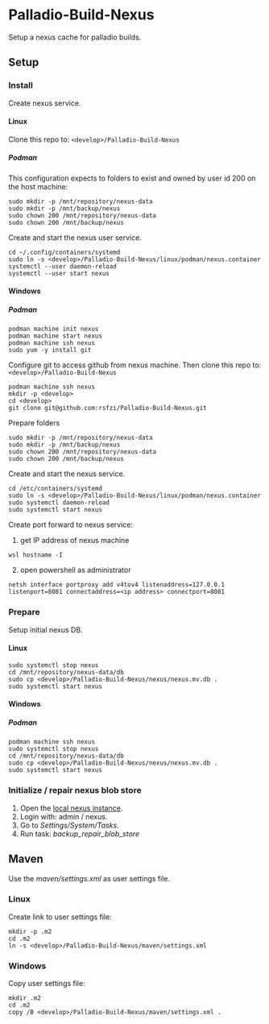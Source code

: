 # Palladio-Build-Nexus
Setup a nexus cache for palladio builds.  

## Setup
### Install
Create nexus service.

#### Linux
Clone this repo to: `<develop>/Palladio-Build-Nexus`

##### Podman
This configuration expects to folders to exist and owned by user id 200 on the host machine:
```
sudo mkdir -p /mnt/repository/nexus-data
sudo mkdir -p /mnt/backup/nexus
sudo chown 200 /mnt/repository/nexus-data
sudo chown 200 /mnt/backup/nexus
```

Create and start the nexus user service.
```
cd ~/.config/containers/systemd
sudo ln -s <develop>/Palladio-Build-Nexus/linux/podman/nexus.container
systemctl --user daemon-reload
systemctl --user start nexus
```

#### Windows
##### Podman
```
podman machine init nexus
podman machine start nexus
podman machine ssh nexus
sudo yum -y install git
```
Configure git to access github from nexus machine.
Then clone this repo to: `<develop>/Palladio-Build-Nexus`
```
podman machine ssh nexus
mkdir -p <develop>
cd <develop>
git clone git@github.com:rsfzi/Palladio-Build-Nexus.git
```
Prepare folders
```
sudo mkdir -p /mnt/repository/nexus-data
sudo mkdir -p /mnt/backup/nexus
sudo chown 200 /mnt/repository/nexus-data
sudo chown 200 /mnt/backup/nexus
```
Create and start the nexus service.
```
cd /etc/containers/systemd
sudo ln -s <develop>/Palladio-Build-Nexus/linux/podman/nexus.container
sudo systemctl daemon-reload
sudo systemctl start nexus
```
Create port forward to nexus service:  
1. get IP address of nexus machine
```
wsl hostname -I
```
2. open powershell as administrator
```
netsh interface portproxy add v4tov4 listenaddress=127.0.0.1 listenport=8081 connectaddress=<ip address> connectport=8081
```

### Prepare
Setup initial nexus DB.
#### Linux
```
sudo systemctl stop nexus
cd /mnt/repository/nexus-data/db
sudo cp <develop>/Palladio-Build-Nexus/nexus/nexus.mv.db .
sudo systemctl start nexus
```

#### Windows
##### Podman
```
podman machine ssh nexus
sudo systemctl stop nexus
cd /mnt/repository/nexus-data/db
sudo cp <develop>/Palladio-Build-Nexus/nexus/nexus.mv.db .
sudo systemctl start nexus
```

### Initialize / repair nexus blob store
1. Open the [local nexus instance](http://localhost:8081).
1. Login with: admin / nexus.
1. Go to _Settings/System/Tasks_.
1. Run task: _backup_repair_blob_store_

## Maven
Use the _maven/settings.xml_ as user settings file.

### Linux
Create link to user settings file:
```
mkdir -p .m2
cd .m2
ln -s <develop>/Palladio-Build-Nexus/maven/settings.xml
```
### Windows
Copy user settings file:
```
mkdir .m2
cd .m2
copy /B <develop>/Palladio-Build-Nexus/maven/settings.xml .
```
